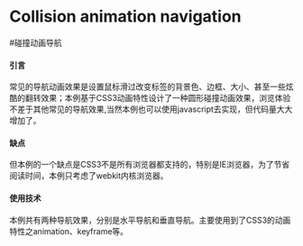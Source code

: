 # Collision animation navigation

#碰撞动画导航

<h4>引言</h4>
<p>常见的导航动画效果是设置鼠标滑过改变标签的背景色、边框、大小、甚至一些炫酷的翻转效果；本例基于CSS3动画特性设计了一种圆形碰撞动画效果，浏览体验不差于其他常见的导航效果,当然本例也可以使用javascript去实现，但代码量大大增加了。</p>
<h4>缺点</h4>
<p>但本例的一个缺点是CSS3不是所有浏览器都支持的，特别是IE浏览器，为了节省阅读时间，本例只考虑了webkit内核浏览器。</p>
<h4>使用技术</h4>
<p>本例共有两种导航效果，分别是水平导航和垂直导航。主要使用到了CSS3的动画特性之animation、keyframe等。</p>
